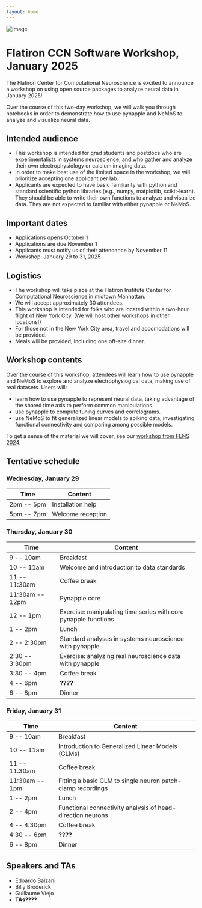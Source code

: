```yaml
---
layout: home
---
```


![image](/assets/jan2025-banner.svg)

# Flatiron CCN Software Workshop, January 2025

The Flatiron Center for Computational Neuroscience is excited to announce a workshop on using open source packages to analyze neural data in January 2025!

Over the course of this two-day workshop, we will walk you through notebooks in order to demonstrate how to use pynapple and NeMoS to analyze and visualize neural data.

## Intended audience

- This workshop is intended for grad students and postdocs who are experimentalists in systems neuroscience, and who gather and analyze their own electrophysiology or calcium imaging data.
- In order to make best use of the limited space in the workshop, we will prioritize accepting one applicant per lab.
- Applicants are expected to have basic familiarity with python and standard scientific python libraries (e.g., numpy, matplotlib, scikit-learn). They should be able to write their own functions to analyze and visualize data. They are not expected to familiar with either pynapple or NeMoS.

## Important dates

- Applications opens October 1
- Applications are due November 1
- Applicants must notify us of their attendance by November 11
- Workshop: January 29 to 31, 2025

## Logistics

- The workshop will take place at the Flatiron Institute Center for Computational Neuroscience in midtown Manhattan.
- We will accept approximately 30 attendees.
- This workshop is intended for folks who are located within a two-hour flight of New York City. (We will host other workshops in other locations!)
- For those not in the New York City area, travel and accomodations will be provided.
- Meals will be provided, including one off-site dinner.

## Workshop contents

Over the course of this workshop, attendees will learn how to use pynapple and NeMoS to explore and analyze electrophysiogical data, making use of real datasets. Users will:
- learn how to use pynapple to represent neural data, taking advantage of the shared time axis to perform common manipulations.
- use pynapple to compute tuning curves and correlograms.
- use NeMoS to fit generalized linear models to spiking data, investigating functional connectivity and comparing among possible models.

To get a sense of the material we will cover, see our [workshop from FENS 2024](../fens-2024).

## Tentative schedule

### Wednesday, January 29

| Time        | Content           |
|-------------|-------------------|
| 2pm -- 5pm | Installation help |
| 5pm -- 7pm | Welcome reception |

### Thursday, January 30

| Time            | Content                                                         |
|-----------------|-----------------------------------------------------------------|
| 9 -- 10am       | Breakfast                                                       |
| 10 -- 11am      | Welcome and introduction to data standards                      |
| 11 -- 11:30am   | Coffee break                                                    |
| 11:30am -- 12pm | Pynapple core                                                   |
| 12 -- 1pm       | Exercise: manipulating time series with core pynapple functions |
| 1 -- 2pm        | Lunch                                                           |
| 2 -- 2:30pm     | Standard analyses in systems neuroscience with pynapple         |
| 2:30 -- 3:30pm  | Exercise: analyzing real neuroscience data with pynapple        |
| 3:30 -- 4pm     | Coffee break                                                    |
| 4 -- 6pm        | **????**                                                        |
| 6 -- 8pm        | Dinner                                                          |

### Friday, January 31

| Time           | Content                                                     |
|----------------|-------------------------------------------------------------|
| 9 -- 10am      | Breakfast                                                   |
| 10 -- 11am     | Introduction to Generalized Linear Models (GLMs)            |
| 11 -- 11:30am  | Coffee break                                                |
| 11:30am -- 1pm | Fitting a basic GLM to single neuron patch-clamp recordings |
| 1 -- 2pm       | Lunch                                                       |
| 2 -- 4pm       | Functional connectivity analysis of head-direction neurons  |
| 4 -- 4:30pm    | Coffee break                                                |
| 4:30 -- 6pm    | **????**                                                    |
| 6 -- 8pm       | Dinner                                                      |

## Speakers and TAs

- Edoardo Balzani
- Billy Broderick
- Guillaume Viejo
- **TAs????**
